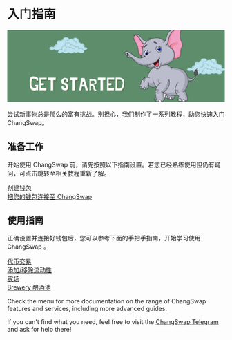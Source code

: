 # 入门指南

![](../.gitbook/assets/get-started.png)

尝试新事物总是那么的富有挑战。别担心，我们制作了一系列教程，助您快速入门 ChangSwap。

## 准备工作

开始使用 ChangSwap 前，请先按照以下指南设置。若您已经熟练使用但仍有疑问，可点击跳转至相关教程重新了解。

[创建钱包](https://docs.changswap.finance/get-started/wallet-guide)\
[把您的钱包连接至 ChangSwap](https://docs.changswap.finance/get-started/connection-guide)

## 使用指南

正确设置并连接好钱包后，您可以参考下面的手把手指南，开始学习使用 ChangSwap 。

[代币交易](https://docs.changswap.finance/products/changswap-exchange/trade-guide)\
[添加/移除流动性](https://docs.changswap.finance/products/changswap-exchange/liquidity-guide)\
[农场](https://docs.changswap.finance/products/yield-farming/how-to-use-farms)\
[Brewery 酿酒池](https://docs.changswap.finance/products/brewery-pool/brewery-pool-guide)

Check the menu for more documentation on the range of ChangSwap features and services, including more advanced guides.

If you can't find what you need, feel free to visit the [ChangSwap Telegram](https://t.me/changswap) and ask for help there!
